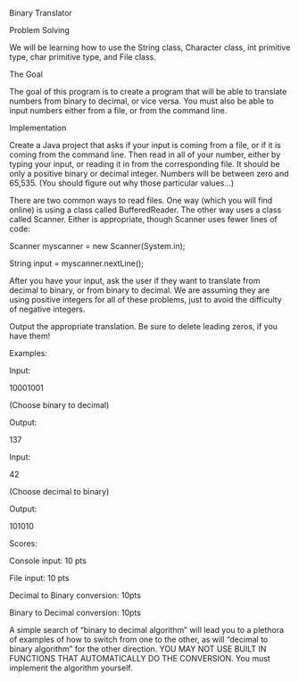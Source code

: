 Binary Translator 

Problem Solving

 

We will be learning how to use the String class, Character class, int primitive type, char primitive type, and File class.

 

The Goal

The goal of this program is to create a program that will be able to translate numbers from binary to decimal, or vice versa. You must also be able to input numbers either from a file, or from the command line.

 

Implementation

Create a Java project that asks if your input is coming from a file, or if it is coming from the command line. Then read in all of your number, either by typing your input, or reading it in from the corresponding file. It should be only a positive binary or decimal integer. Numbers will be between zero and 65,535. (You should figure out why those particular values…)

There are two common ways to read files. One way (which you will find online) is using a class called BufferedReader. The other way uses a class called Scanner. Either is appropriate, though Scanner uses fewer lines of code:

 

Scanner myscanner = new Scanner(System.in);

String input = myscanner.nextLine();

 

After you have your input, ask the user if they want to translate from decimal to binary, or from binary to decimal. We are assuming they are using positive integers for all of these problems, just to avoid the difficulty of negative integers.

 

Output the appropriate translation. Be sure to delete leading zeros, if you have them!

 

Examples:

 

Input:

10001001

(Choose binary to decimal)

Output:

137

 

Input:

42

(Choose decimal to binary)

Output:

101010


Scores:

Console input: 10 pts

File input: 10 pts

Decimal to Binary conversion: 10pts

Binary to Decimal conversion: 10pts

 

A simple search of “binary to decimal algorithm” will lead you to a plethora of examples of how to switch from one to the other, as will “decimal to binary algorithm” for the other direction. YOU MAY NOT USE BUILT IN FUNCTIONS THAT AUTOMATICALLY DO THE CONVERSION. You must implement the algorithm yourself.
